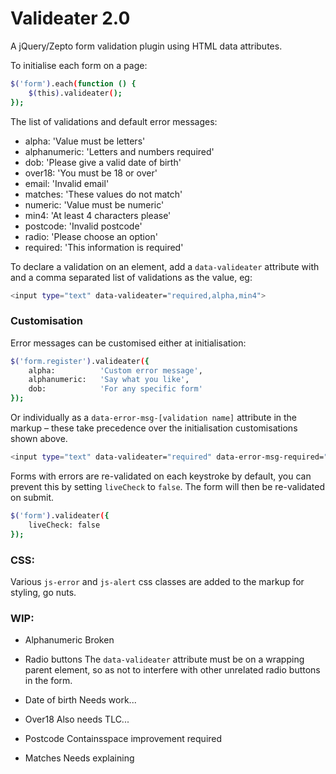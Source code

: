 # Valideater 2.0

A jQuery/Zepto form validation plugin using HTML data attributes.

To initialise each form on a page:

```sh
$('form').each(function () {
	$(this).valideater();
});
```

The list of validations and default error messages:

* alpha:			'Value must be letters'
* alphanumeric:	'Letters and numbers required'
* dob:			'Please give a valid date of birth'
* over18:			'You must be 18 or over'
* email:			'Invalid email'
* matches:		'These values do not match'
* numeric:		'Value must be numeric'
* min4:			'At least 4 characters please'
* postcode:		'Invalid postcode'
* radio:			'Please choose an option'
* required:		'This information is required'

To declare a validation on an element, add a `data-valideater` attribute with and a comma separated list of validations as the value, eg:

```sh
<input type="text" data-valideater="required,alpha,min4">

```

### Customisation

Error messages can be customised either at initialisation:

```sh
$('form.register').valideater({
	alpha:			'Custom error message',
	alphanumeric:	'Say what you like',
	dob:			'For any specific form'
});
```

Or individually as a `data-error-msg-[validation name]` attribute in the markup – these take precedence over the initialisation customisations shown above.
```sh
<input type="text" data-valideater="required" data-error-msg-required="My unique error msg">
```

Forms with errors are re-validated on each keystroke by default, you can prevent this by setting `liveCheck` to `false`. The form will then be re-validated on submit.

```sh
$('form').valideater({
	liveCheck: false
});
```


### CSS:

Various `js-error` and `js-alert` css classes are added to the markup for styling, go nuts.


### WIP:

* Alphanumeric
Broken

* Radio buttons
The `data-valideater` attribute must be on a wrapping parent element, so as not to interfere with other unrelated radio buttons in the form.

* Date of birth
Needs work...

* Over18
Also needs TLC...

* Postcode
Containsspace improvement required

* Matches
Needs explaining




